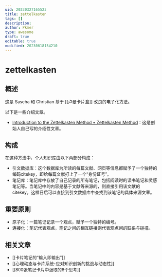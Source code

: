 ```yaml
---
uid: 20230327165523
title: zettelkasten
tags: []
description: 
author: Pkmer
type: awesome
draft: true
editable: true
modified: 20230618154210
---
```


# zettelkasten

## 概述

这是 Sascha 和 Christian 基于 [[卢曼卡片盒]] 改良的电子化方法。

以下是一些介绍文章。

- [Introduction to the Zettelkasten Method • Zettelkasten Method](https://zettelkasten.de/introduction/)：这是创始人自己写的介绍性文章。

## 构成

在这种方法中，个人知识库由以下两部分构成：

- 引文数据库：这个数据库为所读的每篇文献、网页等信息都赋予了一个独特的编码citekey，即给每篇文献打上了一个“身份证号”。
- 笔记库：笔记库中存放了自己记录的所有笔记，包括阅读时的读书笔记和灵感笔记等。当笔记中的内容是基于文献等来源的，则直接引用该文献的citekey。这样日后可以直接到引文数据库中查找到该笔记的具体来源文章。

## 重要原则

- 原子化：一篇笔记记录一个观点，赋予一个独特的编号。
- 连接化：笔记代表观点，笔记之间的相互链接则代表观点间的联系与碰撞。

## 相关文章

- [[卡片笔记的“输入即输出”]]
- [[心理动态与卡片系统-应对知识创新的挑战与动态性]]
- [[800张笔记卡片中汲取的8个思考]]